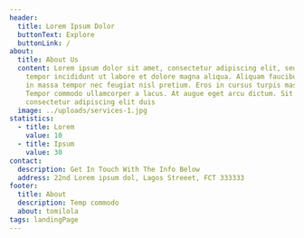 ```yaml
---
header:
  title: Lorem Ipsum Dolor
  buttonText: Explore
  buttonLink: /
about:
  title: About Us
  content: Lorem ipsum dolor sit amet, consectetur adipiscing elit, sed do eiusmod
    tempor incididunt ut labore et dolore magna aliqua. Aliquam faucibus purus
    in massa tempor nec feugiat nisl pretium. Eros in cursus turpis massa.
    Tempor commodo ullamcorper a lacus. At augue eget arcu dictum. Sit amet
    consectetur adipiscing elit duis
  image: ../uploads/services-1.jpg
statistics:
  - title: Lorem
    value: 10
  - title: Ipsum
    value: 30
contact:
  description: Get In Touch With The Info Below
  address: 22nd Lorem ipsum dol, Lagos Streeet, FCT 333333
footer:
  title: About
  description: Temp commodo
  about: tomilola
tags: landingPage
---
```

